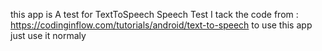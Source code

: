 this app is A test for TextToSpeech 
Speech Test
I tack the code from : https://codinginflow.com/tutorials/android/text-to-speech
to use this app just use it normaly

